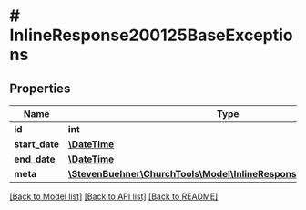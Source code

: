 # # InlineResponse200125BaseExceptions

## Properties

Name | Type | Description | Notes
------------ | ------------- | ------------- | -------------
**id** | **int** |  | [optional]
**start_date** | [**\DateTime**](\DateTime.md) |  | [optional]
**end_date** | [**\DateTime**](\DateTime.md) |  | [optional]
**meta** | [**\StevenBuehner\ChurchTools\Model\InlineResponse200125BaseMeta1**](InlineResponse200125BaseMeta1.md) |  | [optional]

[[Back to Model list]](../../README.md#models) [[Back to API list]](../../README.md#endpoints) [[Back to README]](../../README.md)
